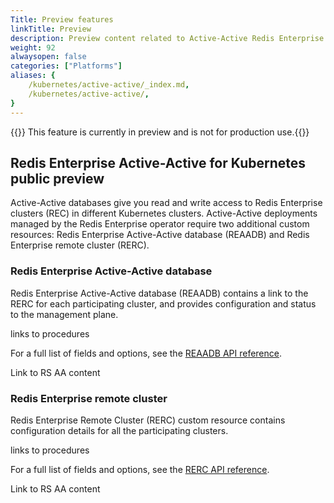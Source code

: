 ```yaml
---
Title: Preview features
linkTitle: Preview
description: Preview content related to Active-Active Redis Enterprise for Kubernetes. 
weight: 92
alwaysopen: false
categories: ["Platforms"]
aliases: {
    /kubernetes/active-active/_index.md,
    /kubernetes/active-active/,
}
---
```

{{<note>}} This feature is currently in preview and is not for production use.{{</note>}}

## Redis Enterprise Active-Active for Kubernetes public preview

Active-Active databases give you read and write access to Redis Enterprise clusters (REC) in different Kubernetes clusters. Active-Active deployments managed by the Redis Enterprise operator require two additional custom resources: Redis Enterprise Active-Active database (REAADB) and Redis Enterprise remote cluster (RERC).

### Redis Enterprise Active-Active database

Redis Enterprise Active-Active database (REAADB) contains a link to the RERC for each participating cluster, and provides configuration and status to the management plane.

links to procedures

For a full list of fields and options, see the [REAADB API reference](https://github.com/RedisLabs/redis-enterprise-k8s-docs/blob/master/redis_enterprise_active_active_database_api.md).

Link to RS AA content

### Redis Enterprise remote cluster

Redis Enterprise Remote Cluster (RERC) custom resource contains configuration details for all the participating clusters. 

links to procedures

For a full list of fields and options, see the [RERC API reference](https://github.com/RedisLabs/redis-enterprise-k8s-docs/blob/master/redis_enterprise_remote_cluster_api.md).

Link to RS AA content
